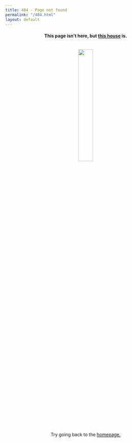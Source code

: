 ```yaml
---
title: 404 - Page not found
permalink: "/404.html"
layout: default
---
```

<head>
<style type="text/css">
.profile {
    display: block;
    text-align: center;
}
.profile img {
    width: 30%;
    padding: 15px;
}
.profile a {
    border-bottom: 1px solid #999999;
}
.profile a:hover {
    border-bottom: 1px solid black;
}
}
</style>
</head>
<body>
<div class="profile">


<h4>This page isn't here, but <a href="http://theglasshouse.org">this house</a> is.</h4>

<img src="{{ site.github.url }}/images/glasshouse.JPG">


<p>Try going back to the <a href="/index.html">homepage.</a></p>


</div>
</body>
